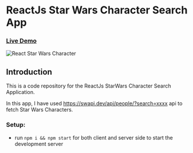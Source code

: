 # ReactJs Star Wars Character Search App

### [Live Demo](https://azeemansari.github.io/starwars/)

![React Star Wars Character]([https://ibb.co/TTnz0Qt](https://i.ibb.co/BP786hB/Screen-Shot-2023-08-27-at-1-16-47-PM.png))

## Introduction
This is a code repository for the ReactJs StarWars Character Search Application. 

In this app, I have used  https://swapi.dev/api/people/?search=xxxx api to fetch Star Wars Characters.

### Setup:
- run ```npm i && npm start``` for both client and server side to start the development server
